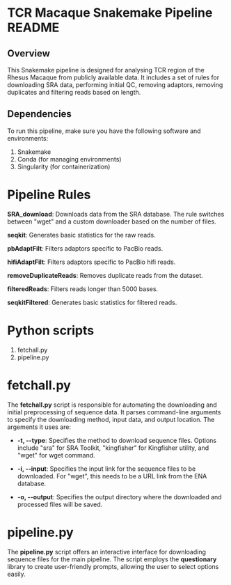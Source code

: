 # TCR Macaque Snakemake Pipeline README
## Overview

This Snakemake pipeline is designed for analysing TCR region of the Rhesus Macaque from publicly available data. It includes a set of rules for downloading SRA data, performing initial QC, removing adaptors, removing duplicates and filtering reads based on length.

## Dependencies

To run this pipeline, make sure you have the following software and environments:

1. Snakemake
2. Conda (for managing environments)
3. Singularity (for containerization)

# Pipeline Rules

**SRA_download**: Downloads data from the SRA database. The rule switches between "wget" and a custom downloader based on the number of files.

**seqkit**: Generates basic statistics for the raw reads.

**pbAdaptFilt**: Filters adaptors specific to PacBio reads.

**hifiAdaptFilt**: Filters adaptors specific to PacBio hifi reads.

**removeDuplicateReads**: Removes duplicate reads from the dataset.

**filteredReads**: Filters reads longer than 5000 bases.

**seqkitFiltered**: Generates basic statistics for filtered reads.

# Python scripts
1. fetchall.py
2. pipeline.py

# fetchall.py
The **fetchall.py** script is responsible for automating the downloading and initial preprocessing of sequence data. It parses command-line arguments to specify the downloading method, input data, and output location. The argements it uses are:
* **-t, --type**: Specifies the method to download sequence files. Options include "sra" for SRA Toolkit, "kingfisher" for Kingfisher utility, and "wget" for wget command.

* **-i, --input**: Specifies the input link for the sequence files to be downloaded. For "wget", this needs to be a URL link from the ENA database.

* **-o, --output**: Specifies the output directory where the downloaded and processed files will be saved.

# pipeline.py
The **pipeline.py** script offers an interactive interface for downloading sequence files for the main pipeline. The script employs the **questionary** library to create user-friendly prompts, allowing the user to select options easily.